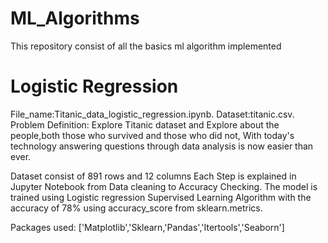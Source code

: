 # ML_Algorithms
This repository consist of all the basics ml algorithm implemented

# Logistic Regression
File_name:Titanic_data_logistic_regression.ipynb.
Dataset:titanic.csv.
Problem Definition:
Explore Titanic dataset and Explore about the people,both those who survived and those who did not,
With today's technology answering questions through data analysis is now easier than ever.

Dataset consist of 891 rows and 12 columns
Each Step is explained in Jupyter Notebook from Data cleaning to Accuracy Checking.
The model is trained using Logistic regression Supervised Learning Algorithm with the accuracy of 78%
using accuracy_score from sklearn.metrics.

Packages used:
['Matplotlib','Sklearn,'Pandas','Itertools','Seaborn']
